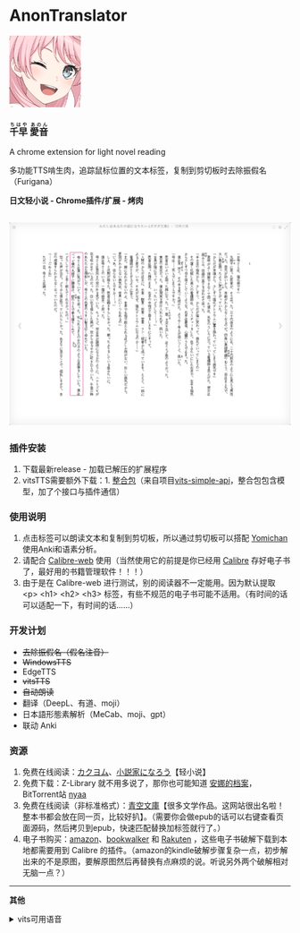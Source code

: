# **AnonTranslator**
![tips](https://raw.githubusercontent.com/raindrop213/AnonTranslator/main/img/icon128.png)
<h3>
<ruby>千早<rt>ちはや</rt></ruby>
<ruby>愛音<rt>あのん</rt></ruby>
</h3>
A chrome extension for light novel reading

多功能TTS啃生肉，追踪鼠标位置的文本标签，复制到剪切板时去除振假名（Furigana）

**日文轻小说 - Chrome插件/扩展 - 烤肉**

![tips](https://raw.githubusercontent.com/raindrop213/AnonTranslator/main/img/preview.png)
---

### **插件安装**
1. 下载最新release - 加载已解压的扩展程序
2. vitsTTS需要额外下载：1. [整合包]()（来自项目[vits-simple-api](https://github.com/Artrajz/vits-simple-api)，整合包包含模型，加了个接口与插件通信）


### **使用说明**
1. 点击标签可以朗读文本和复制到剪切板，所以通过剪切板可以搭配 [Yomichan](https://chromewebstore.google.com/detail/yomichan/ogmnaimimemjmbakcfefmnahgdfhfami) 使用Anki和语素分析。
2. 请配合 [Calibre-web](https://github.com/janeczku/calibre-web) 使用（当然使用它的前提是你已经用 [Calibre](https://calibre-ebook.com/) 存好电子书了，最好用的书籍管理软件！！！）
3. 由于是在 Calibre-web 进行测试，别的阅读器不一定能用。因为默认提取  \<p\> \<h1\> \<h2\> \<h3\> 标签，有些不规范的电子书可能不适用。（有时间的话可以适配一下，有时间的话......）


### **开发计划**
- ~~去除振假名（假名注音）~~
- ~~WindowsTTS~~
- EdgeTTS
- ~~vitsTTS~~
- ~~自动朗读~~
- 翻译（DeepL、有道、moji）
- 日本語形態素解析（MeCab、moji、gpt）
- 联动 Anki


### **资源**
1. 免费在线阅读：[カクヨム](https://kakuyomu.jp/)、[小説家になろう](https://syosetu.com/)【轻小说】
2. 免费下载：Z-Library 就不用多说了，那你也可能知道 [安娜的档案](https://zh.annas-archive.gs/)，BitTorrent站 [nyaa](https://nyaa.si/)
2. 免费在线阅读（非标准格式）：[青空文庫](https://www.aozora.gr.jp/)【很多文学作品。这网站很出名啦！整本书都会放在同一页，比较好扒】。（需要你会做epub的话可以右键查看页面源码，然后拷贝到epub，快速匹配替换加标签就行了。）
3. 电子书购买：[amazon](https://www.amazon.co.jp/kindle-dbs/storefront)、[bookwalker](https://bookwalker.jp/) 和 [Rakuten](https://books.rakuten.co.jp/e-book/) ，这些电子书破解下载到本地都需要用到 Calibre 的插件。（amazon的kindle破解步骤复杂一点，初步解出来的不是原图，要解原图然后再替换有点麻烦的说。听说另外两个破解相对无脑一点？）

---

**其他**
<details>
  <summary>vits可用语音</summary>
[0] ja 綾地寧々;
[1] ja 因幡めぐる;
[2] ja 朝武芳乃;
[3] ja 常陸茉子;
[4] ja ムラサメ;
[5] ja 鞍馬小春;
[6] ja 在原七海;
[7] ja 金色の闇;
[8] ja モモ;
[9] ja ナナ;
[10] ja 結城美柑;
[11] ja 古手川唯;
[12] ja 黒咲芽亜;
[13] ja ネメシス;
[14] ja 村雨静;
[15] ja セリーヌ;
[16] ja ララ;
[17] ja 天条院沙姫;
[18] ja 西連寺春菜;
[19] ja ルン;
[20] ja メイ;
[21] ja 霧崎恭子;
[22] ja 籾岡里紗;
[23] ja 沢田未央;
[24] ja ティアーユ;
[25] ja 九条凛;
[26] ja 藤崎綾;
[27] ja 結城華;
[28] ja 御門涼子;
[29] ja アゼンダ;
[30] ja 夕崎梨子;
[31] ja 結城梨斗;
[32] ja ペケ;
[33] ja 猿山ケンイチ;
[34] ja レン;
[35] ja 校長;
[36] ja ルイズ;
[37] ja ティファニア;
[38] ja イルククゥ;
[39] ja アンリエッタ;
[40] ja タバサ;
[41] ja シエスタ;
[42] ja ハルナ;
[43] ja 少女リシュ;
[44] ja リシュ;
[45] ja アキナ;
[46] ja クリス;
[47] ja カトレア;
[48] ja エレオノール;
[49] ja モンモランシー;
[50] ja リーヴル;
[51] ja キュルケ;
[52] ja ウェザリー;
[53] ja サイト;
[54] ja ギーシュ;
[55] ja コルベール;
[56] ja オスマン;
[57] ja デルフリンガー;
[58] ja テクスト;
[59] ja ダンプリメ;
[60] ja ガレット;
[61] ja スカロン;
[62] ja 和泉妃愛;
[63] ja 常盤華乃;
[64] ja 錦あすみ;
[65] ja 鎌倉詩桜;
[66] ja 竜閑天梨;
[67] ja 和泉里;
[68] ja 新川広夢;
[69] ja 聖莉々子;
[70] ja 矢来美羽;
[71] ja 布良梓;
[72] ja エリナ;
[73] ja 稲叢莉音;
[74] ja ニコラ;
[75] ja 荒神小夜;
[76] ja 大房ひよ里;
[77] ja 淡路萌香;
[78] ja アンナ;
[79] ja 倉端直太;
[80] ja 枡形兵馬;
[81] ja 扇元樹;
[82] zh/ja 綾地寧々;
[83] zh/ja 在原七海;
[84] zh/ja 小茸;
[85] zh/ja 唐乐吟;
</details>


